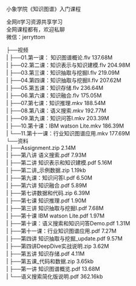 小象学院《知识图谱》入门课程

全网it学习资源共享学习<br>全网课程都有，欢迎私聊<br>微信：jerryttom<br>

├──视频<br> | ├──01.第一课： 知识图谱概论.flv 137.68M<br> | ├──02.第二课：知识表示与知识建模.flv 204.98M<br> | ├──03.第三课：知识抽取与挖掘I.flv 219.09M<br> | ├──04.第四课：知识抽取与挖掘II.flv 207.62M<br> | ├──05.第五课：知识存储.flv 236.64M<br> | ├──06.第六课：知识融合.flv 175.05M<br> | ├──07.第七课：知识推理.mkv 188.54M<br> | ├──08.第八课：语义搜索.mkv 192.77M<br> | ├──09.第九课：知识问答I.mkv 203.39M<br> | ├──10.第十课：IBM watson Lite.mkv 186.39M<br> | └──11.第十一课：行业知识图谱应用.mkv 177.69M<br> └──资料<br> | ├──Assignment.zip 2.14M<br> | ├──第八讲 语义搜索.pdf 7.93M<br> | ├──第二讲 知识表示和知识建模.pdf 5.16M<br> | ├──第二讲_示例数据.zip 1.19kb<br> | ├──第九课：知识问答I.pdf 6.50M<br> | ├──第六讲 知识融合.pdf 5.89M<br> | ├──第七讲数据和代码.zip 6.39M<br> | ├──第七课 知识推理.pdf 1.90M<br> | ├──第三讲 知识抽取与挖掘I.pdf 7.68M<br> | ├──第十课 IBM watson Lite.pdf 1.97M<br> | ├──第十课：语义搜索和知识问答Demo.pdf 1.31M<br> | ├──第十一课：行业知识图谱应用.pdf 7.27M<br> | ├──第四讲 知识抽取与挖掘_update.pdf 9.57M<br> | ├──第四讲DeepDive实战说明.zip 3.62M<br> | ├──第五讲 知识存储.pdf 4.11M<br> | ├──第五课_代码和数据.zip 3.65kb<br> | ├──第一讲 知识图谱概览.pdf 13.68M<br> | └──语义搜索简化版说明.pdf 362.16kb